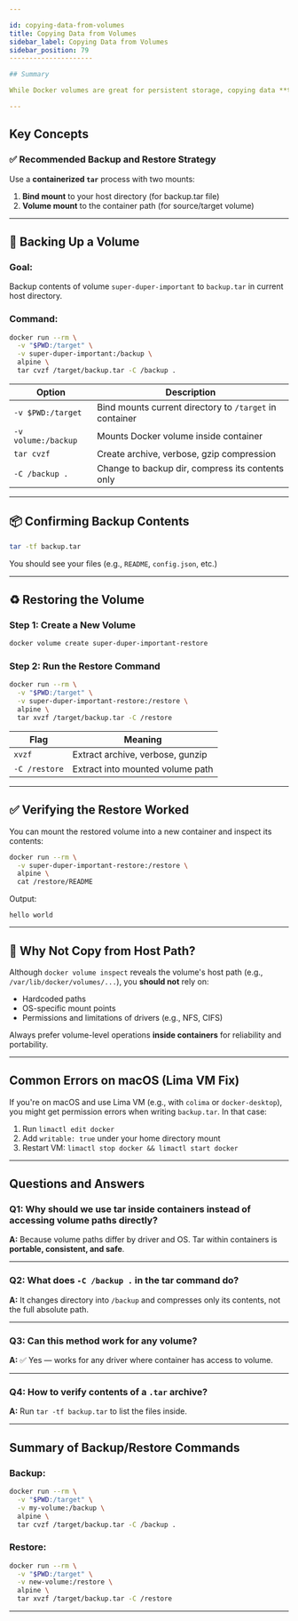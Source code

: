 ```yaml
---

id: copying-data-from-volumes
title: Copying Data from Volumes
sidebar_label: Copying Data from Volumes
sidebar_position: 79
---------------------

## Summary

While Docker volumes are great for persistent storage, copying data **to and from volumes** can be tricky if you're unfamiliar with the safest and most portable method. This section teaches how to **back up and restore Docker volumes using `tar` inside a container**, rather than relying on host-level paths.

---
```


## Key Concepts

### ✅ Recommended Backup and Restore Strategy

Use a **containerized `tar`** process with two mounts:

1. **Bind mount** to your host directory (for backup.tar file)
2. **Volume mount** to the container path (for source/target volume)

---

## 🔄 Backing Up a Volume

### Goal:

Backup contents of volume `super-duper-important` to `backup.tar` in current
host directory.

### Command:

```bash
docker run --rm \
  -v "$PWD:/target" \
  -v super-duper-important:/backup \
  alpine \
  tar cvzf /target/backup.tar -C /backup .
```

| Option              | Description                                             |
| ------------------- | ------------------------------------------------------- |
| `-v $PWD:/target`   | Bind mounts current directory to `/target` in container |
| `-v volume:/backup` | Mounts Docker volume inside container                   |
| `tar cvzf`          | Create archive, verbose, gzip compression               |
| `-C /backup .`      | Change to backup dir, compress its contents only        |

---

## 📦 Confirming Backup Contents

```bash
tar -tf backup.tar
```

You should see your files (e.g., `README`, `config.json`, etc.)

---

## ♻️ Restoring the Volume

### Step 1: Create a New Volume

```bash
docker volume create super-duper-important-restore
```

### Step 2: Run the Restore Command

```bash
docker run --rm \
  -v "$PWD:/target" \
  -v super-duper-important-restore:/restore \
  alpine \
  tar xvzf /target/backup.tar -C /restore
```

| Flag          | Meaning                          |
| ------------- | -------------------------------- |
| `xvzf`        | Extract archive, verbose, gunzip |
| `-C /restore` | Extract into mounted volume path |

---

## ✅ Verifying the Restore Worked

You can mount the restored volume into a new container and inspect its contents:

```bash
docker run --rm \
  -v super-duper-important-restore:/restore \
  alpine \
  cat /restore/README
```

Output:

```
hello world
```

---

## 🧠 Why Not Copy from Host Path?

Although `docker volume inspect` reveals the volume's host path (e.g.,
`/var/lib/docker/volumes/...`), you **should not** rely on:

- Hardcoded paths
- OS-specific mount points
- Permissions and limitations of drivers (e.g., NFS, CIFS)

Always prefer volume-level operations **inside containers** for reliability and
portability.

---

## Common Errors on macOS (Lima VM Fix)

If you're on macOS and use Lima VM (e.g., with `colima` or `docker-desktop`),
you might get permission errors when writing `backup.tar`. In that case:

1. Run `limactl edit docker`
2. Add `writable: true` under your home directory mount
3. Restart VM: `limactl stop docker && limactl start docker`

---

## Questions and Answers

### Q1: Why should we use tar inside containers instead of accessing volume paths directly?

**A:** Because volume paths differ by driver and OS. Tar within containers is
**portable, consistent, and safe**.

---

### Q2: What does `-C /backup .` in the tar command do?

**A:** It changes directory into `/backup` and compresses only its contents, not
the full absolute path.

---

### Q3: Can this method work for any volume?

**A:** ✅ Yes — works for any driver where container has access to volume.

---

### Q4: How to verify contents of a `.tar` archive?

**A:** Run `tar -tf backup.tar` to list the files inside.

---

## Summary of Backup/Restore Commands

### Backup:

```bash
docker run --rm \
  -v "$PWD:/target" \
  -v my-volume:/backup \
  alpine \
  tar cvzf /target/backup.tar -C /backup .
```

### Restore:

```bash
docker run --rm \
  -v "$PWD:/target" \
  -v new-volume:/restore \
  alpine \
  tar xvzf /target/backup.tar -C /restore
```

---
